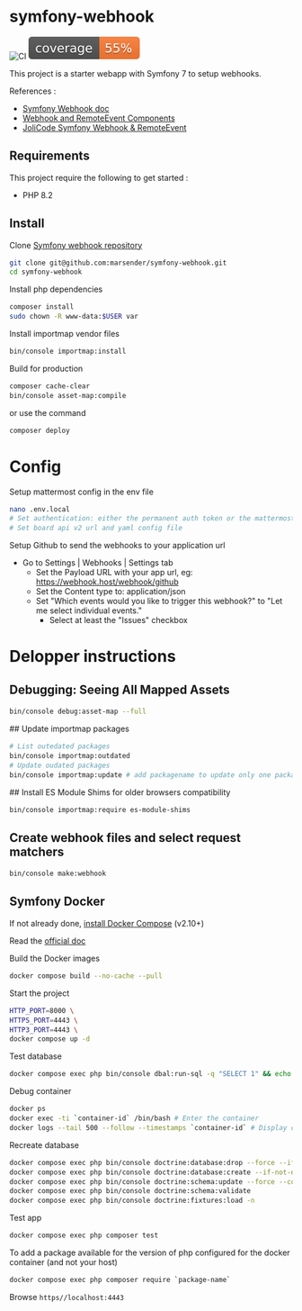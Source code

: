# symfony-webhook

![CI](https://github.com/marsender/symfony-webhook/workflows/CI/badge.svg)
![Code Coverage](https://github.com/marsender/symfony-webhook/raw/main/.github/badges/coverage.svg)

This project is a starter webapp with Symfony 7 to setup webhooks.

References :

- [Symfony Webhook doc](https://symfony.com/doc/current/webhook.html)
- [Webhook and RemoteEvent Components](https://symfony.com/blog/new-in-symfony-6-3-webhook-and-remoteevent-components)
- [JoliCode Symfony Webhook & RemoteEvent](https://jolicode.com/blog/symfony-webhook-remoteevent-or-how-to-simplify-external-event-management)

## Requirements

This project require the following to get started :

- PHP 8.2

## Install

Clone [Symfony webhook repository](https://github.com/marsender/symfony-webhook)

```bash
git clone git@github.com:marsender/symfony-webhook.git
cd symfony-webhook
```

Install php dependencies
```bash
composer install
sudo chown -R www-data:$USER var
```

Install importmap vendor files
```bash
bin/console importmap:install
```

Build for production
```bash
composer cache-clear
bin/console asset-map:compile
```
or use the command
```bash
composer deploy
```

# Config

Setup mattermost config in the env file
```bash
nano .env.local
# Set authentication: either the permanent auth token or the mattermost login user and password
# Set board api v2 url and yaml config file
```

Setup Github to send the webhooks to your application url
- Go to Settings | Webhooks | Settings tab
	- Set the Payload URL with your app url, eg: https://webhook.host/webhook/github
	- Set the Content type to: application/json
	- Set "Which events would you like to trigger this webhook?" to "Let me select individual events."
		- Select at least the "Issues" checkbox

# Delopper instructions

## Debugging: Seeing All Mapped Assets

```bash
bin/console debug:asset-map --full
```

## Update importmap packages

```bash
# List outedated packages
bin/console importmap:outdated
# Update oudated packages
bin/console importmap:update # add packagename to update only one package
```

## Install ES Module Shims for older browsers compatibility

```bash
bin/console importmap:require es-module-shims
```

## Create webhook files and select request matchers

```bash
bin/console make:webhook
```

## Symfony Docker

If not already done, [install Docker Compose](https://docs.docker.com/compose/install/) (v2.10+)

Read the [official doc](https://github.com/dunglas/symfony-docker)

Build the Docker images
```bash
docker compose build --no-cache --pull
```

Start the project
```bash
HTTP_PORT=8000 \
HTTPS_PORT=4443 \
HTTP3_PORT=4443 \
docker compose up -d
```

Test database
```bash
docker compose exec php bin/console dbal:run-sql -q "SELECT 1" && echo "OK" || echo "Connection is not working"
```

Debug container
```bash
docker ps
docker exec -ti `container-id` /bin/bash # Enter the container
docker logs --tail 500 --follow --timestamps `container-id` # Display container logs
```

Recreate database
```bash
docker compose exec php bin/console doctrine:database:drop --force --if-exists
docker compose exec php bin/console doctrine:database:create --if-not-exists
docker compose exec php bin/console doctrine:schema:update --force --complete
docker compose exec php bin/console doctrine:schema:validate
docker compose exec php bin/console doctrine:fixtures:load -n
```

Test app
```bash
docker compose exec php composer test
```

To add a package available for the version of php configured for the docker container (and not your host)
```bash
docker compose exec php composer require `package-name`
```

Browse `https//localhost:4443`
